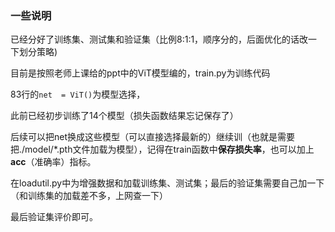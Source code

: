 ### 一些说明

已经分好了训练集、测试集和验证集（比例8:1:1，顺序分的，后面优化的话改一下划分策略)

目前是按照老师上课给的ppt中的ViT模型编的，train.py为训练代码

83行的`net  = ViT()`为模型选择，

此前已经初步训练了14个模型（损失函数结果忘记保存了）

后续可以把net换成这些模型（可以直接选择最新的）继续训（也就是需要把./model/*.pth文件加载为模型），记得在train函数中**保存损失率**，也可以加上**acc**（准确率）指标。

在loadutil.py中为增强数据和加载训练集、测试集；最后的验证集需要自己加一下（和训练集的加载差不多，上网查一下）

最后验证集评价即可。

